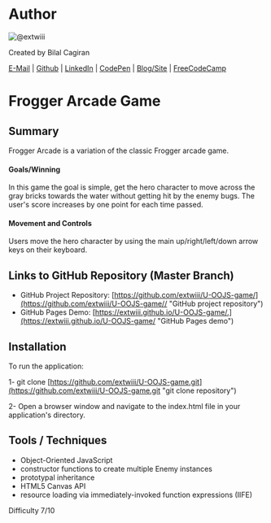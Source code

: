 # Author
![@extwiii](https://avatars1.githubusercontent.com/u/2933560?v=3&s=120)

Created by Bilal Cagiran

[E-Mail](mailto:bcagiran@hotmail.com) | [Github](https://github.com/extwiii/) | [LinkedIn](https://linkedin.com/in/bilalcagiran) | [CodePen](http://codepen.io/extwiii/) | [Blog/Site](http://bilalcagiran.com) | [FreeCodeCamp](https://www.freecodecamp.com/extwiii) 

# Frogger Arcade Game

## Summary
Frogger Arcade is a variation of the classic Frogger arcade game.

#### Goals/Winning
In this game the goal is simple, get the hero character to move across the gray bricks towards the water without getting hit by the enemy bugs. The user's score increases by one point for each time passed. 

#### Movement and Controls
Users move the hero character by using the main up/right/left/down arrow keys on their keyboard.

## Links to GitHub Repository (Master Branch)
* GitHub Project Repository: [https://github.com/extwiii/U-OOJS-game/](https://github.com/extwiii/U-OOJS-game// "GitHub project repository")
* GitHub Pages Demo: [https://extwiii.github.io/U-OOJS-game/.](https://extwiii.github.io/U-OOJS-game/ "GitHub Pages demo")

## Installation
To run the application:

1- git clone [https://github.com/extwiii/U-OOJS-game.git](https://github.com/extwiii/U-OOJS-game.git "git clone repository")

2- Open a browser window and navigate to the index.html file in your application's directory.

## Tools / Techniques
- Object-Oriented JavaScript
- constructor functions to create multiple Enemy instances
- prototypal inheritance
- HTML5 Canvas API
- resource loading via immediately-invoked function expressions (IIFE)

Difficulty 7/10

